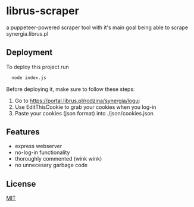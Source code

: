 
# librus-scraper

a puppeteer-powered scraper tool with it's main goal being able to scrape synergia.librus.pl




## Deployment

To deploy this project run

```bash
  node index.js
```

Before deploying it, make sure to follow these steps:
  1. Go to https://portal.librus.pl/rodzina/synergia/loguj
  2. Use EditThisCookie to grab your cookies when you log-in
  3. Paste your cookies (json format) into ./json/cookies.json
  


## Features

- express webserver
- no-log-in functionality
- thoroughly commented (wink wink)
- no unnecesary garbage code



## License

[MIT](https://choosealicense.com/licenses/mit/)

